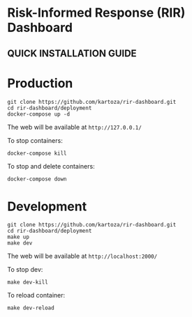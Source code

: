 # Risk-Informed Response (RIR) Dashboard

## QUICK INSTALLATION GUIDE

# Production
```
git clone https://github.com/kartoza/rir-dashboard.git
cd rir-dashboard/deployment
docker-compose up -d
```

The web will be available at `http://127.0.0.1/`

To stop containers:
```
docker-compose kill
```

To stop and delete containers:
```
docker-compose down
```


# Development
```
git clone https://github.com/kartoza/rir-dashboard.git
cd rir-dashboard/deployment
make up
make dev
```

The web will be available at `http://localhost:2000/`

To stop dev:
```
make dev-kill
```

To reload container:
```
make dev-reload
```
